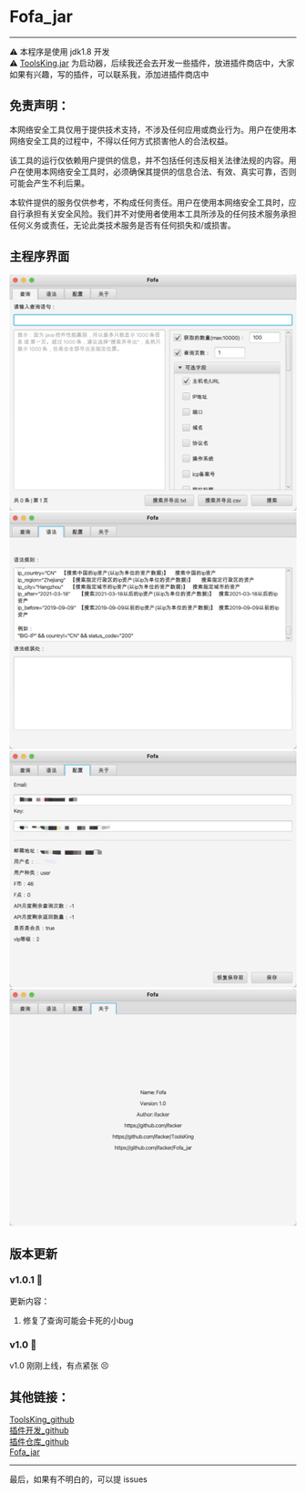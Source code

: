# Fofa_jar  
  
---   
⚠️ 本程序是使用 jdk1.8 开发  
⚠️ [ToolsKing.jar](https://github.com/ifacker/ToolsKing) 为启动器，后续我还会去开发一些插件，放进插件商店中，大家如果有兴趣，写的插件，可以联系我，添加进插件商店中  

## 免责声明：
本网络安全工具仅用于提供技术支持，不涉及任何应用或商业行为。用户在使用本网络安全工具的过程中，不得以任何方式损害他人的合法权益。

该工具的运行仅依赖用户提供的信息，并不包括任何违反相关法律法规的内容。用户在使用本网络安全工具时，必须确保其提供的信息合法、有效、真实可靠，否则可能会产生不利后果。

本软件提供的服务仅供参考，不构成任何责任。用户在使用本网络安全工具时，应自行承担有关安全风险。我们并不对使用者使用本工具所涉及的任何技术服务承担任何义务或责任，无论此类技术服务是否有任何损失和/或损害。  


## 主程序界面
<img src="img/1.png">
<img src="img/2.png">
<img src="img/3.png">
<img src="img/4.png">

## 版本更新
### v1.0.1 🐶
更新内容：
1. 修复了查询可能会卡死的小bug

### v1.0 🐶
v1.0 刚刚上线，有点紧张 😣  

## 其他链接：
[ToolsKing_github](https://github.com/ifacker/ToolsKing)  
[插件开发_github](https://github.com/ifacker/ToolsKing_Plugin "欢迎大家一起前来开发")  
[插件仓库_github](https://github.com/ifacker/ToolsKingPluginLib "欢迎大家一起前来添加")  
[Fofa_jar](https://github.com/ifacker/Fofa_jar)  

--- 
最后，如果有不明白的，可以提 issues